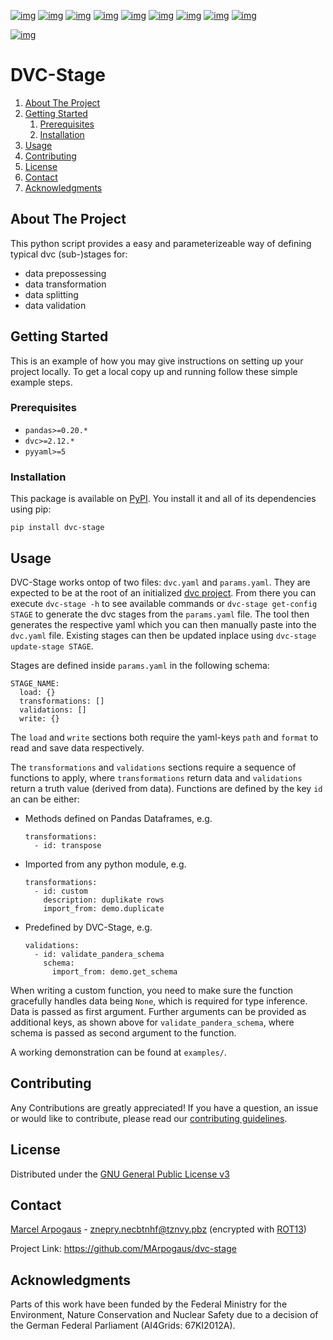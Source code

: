 [![img](https://img.shields.io/github/contributors/MArpogaus/dvc-stage.svg?style=flat-square)](https://github.com/MArpogaus/dvc-stage/graphs/contributors)
[![img](https://img.shields.io/github/forks/MArpogaus/dvc-stage.svg?style=flat-square)](https://github.com/MArpogaus/dvc-stage/network/members)
[![img](https://img.shields.io/github/stars/MArpogaus/dvc-stage.svg?style=flat-square)](https://github.com/MArpogaus/dvc-stage/stargazers)
[![img](https://img.shields.io/github/issues/MArpogaus/dvc-stage.svg?style=flat-square)](https://github.com/MArpogaus/dvc-stage/issues)
[![img](https://img.shields.io/github/license/MArpogaus/dvc-stage.svg?style=flat-square)](https://github.com/MArpogaus/dvc-stage/blob/main/LICENSE)
[![img](https://img.shields.io/github/actions/workflow/status/MArpogaus/dvc-stage/run_demo.yaml.svg?label=test&style=flat-square)](https://github.com/MArpogaus/dvc-stage/actions/workflows/run_demo.yaml)
[![img](https://img.shields.io/github/actions/workflow/status/MArpogaus/dvc-stage/release.yaml.svg?label=release&style=flat-square)](https://github.com/MArpogaus/dvc-stage/actions/workflows/release.yaml)
[![img](https://img.shields.io/badge/pre--commit-enabled-brightgreen.svg?logo=pre-commit&style=flat-square)](https://github.com/MArpogaus/dvc-stage/blob/main/.pre-commit-config.yaml)
[![img](https://img.shields.io/badge/-LinkedIn-black.svg?style=flat-square&logo=linkedin&colorB=555)](https://linkedin.com/in/MArpogaus)

[![img](https://img.shields.io/pypi/v/dvc-stage.svg?style=flat-square)](https://pypi.org/project/dvc-stage)


# DVC-Stage

1.  [About The Project](#org8c385f4)
2.  [Getting Started](#orgb60b632)
    1.  [Prerequisites](#orgc8328c6)
    2.  [Installation](#org86643e5)
3.  [Usage](#orgc30aa7f)
4.  [Contributing](#orgee2d7cf)
5.  [License](#orgededbbb)
6.  [Contact](#org4d9524e)
7.  [Acknowledgments](#org3ccffb6)


<a id="org8c385f4"></a>

## About The Project

This python script provides a easy and parameterizeable way of defining typical dvc (sub-)stages for:

-   data prepossessing
-   data transformation
-   data splitting
-   data validation


<a id="orgb60b632"></a>

## Getting Started

This is an example of how you may give instructions on setting up your
project locally. To get a local copy up and running follow these simple
example steps.


<a id="orgc8328c6"></a>

### Prerequisites

-   `pandas>=0.20.*`
-   `dvc>=2.12.*`
-   `pyyaml>=5`


<a id="org86643e5"></a>

### Installation

This package is available on [PyPI](https://pypi.org/project/dvc-stage/).
You install it and all of its dependencies using pip:

    pip install dvc-stage


<a id="orgc30aa7f"></a>

## Usage

DVC-Stage works ontop of two files: `dvc.yaml` and `params.yaml`. They
are expected to be at the root of an initialized [dvc
project](https://dvc.org/). From there you can execute `dvc-stage -h` to see available
commands or `dvc-stage get-config STAGE` to generate the dvc stages from
the `params.yaml` file. The tool then generates the respective yaml
which you can then manually paste into the `dvc.yaml` file. Existing
stages can then be updated inplace using `dvc-stage update-stage STAGE`.

Stages are defined inside `params.yaml` in the following schema:

    STAGE_NAME:
      load: {}
      transformations: []
      validations: []
      write: {}

The `load` and `write` sections both require the yaml-keys `path` and
`format` to read and save data respectively.

The `transformations` and `validations` sections require a sequence of
functions to apply, where `transformations` return data and
`validations` return a truth value (derived from data). Functions are
defined by the key `id` an can be either:

-   Methods defined on Pandas Dataframes, e.g.

        transformations:
          - id: transpose

-   Imported from any python module, e.g.

        transformations:
          - id: custom
            description: duplikate rows
            import_from: demo.duplicate

-   Predefined by DVC-Stage, e.g.

        validations:
          - id: validate_pandera_schema
            schema:
              import_from: demo.get_schema

When writing a custom function, you need to make sure the function
gracefully handles data being `None`, which is required for type
inference. Data is passed as first argument. Further arguments can be
provided as additional keys, as shown above for
`validate_pandera_schema`, where schema is passed as second argument to
the function.

A working demonstration can be found at `examples/`.


<a id="orgee2d7cf"></a>

## Contributing

Any Contributions are greatly appreciated! If you have a question, an issue or would like to contribute, please read our [contributing guidelines](CONTRIBUTING.md).


<a id="orgededbbb"></a>

## License

Distributed under the [GNU General Public License v3](COPYING)


<a id="org4d9524e"></a>

## Contact

[Marcel Arpogaus](https://github.com/MArpogaus/) - [znepry.necbtnhf@tznvy.pbz](mailto:znepry.necbtnhf@tznvy.pbz) (encrypted with [ROT13](<https://rot13.com/>))

Project Link:
<https://github.com/MArpogaus/dvc-stage>


<a id="org3ccffb6"></a>

## Acknowledgments

Parts of this work have been funded by the Federal Ministry for the Environment, Nature Conservation and Nuclear Safety due to a decision of the German Federal Parliament (AI4Grids: 67KI2012A).
